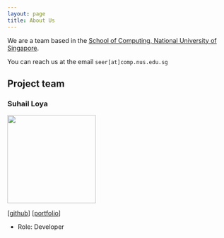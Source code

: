 ```yaml
---
layout: page
title: About Us
---
```


We are a team based in the [School of Computing, National University of Singapore](https://www.comp.nus.edu.sg).

You can reach us at the email `seer[at]comp.nus.edu.sg`

## Project team

### Suhail Loya

<img src="images/suhailloya.png" width="200px">

[[github](https://github.com/SuhailLoya)]
[[portfolio](team/suhailloya)]

* Role: Developer

